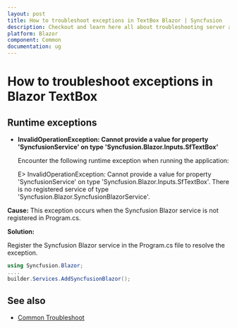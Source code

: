 ```yaml
---
layout: post
title: How to troubleshoot exceptions in TextBox Blazor | Syncfusion
description: Checkout and learn here all about troubleshooting server and client exceptions in Blazor TextBox component.
platform: Blazor
component: Common
documentation: ug
---
```


# How to troubleshoot exceptions in Blazor TextBox

<!-- markdownlint-disable MD036 -->

## Runtime exceptions

* **InvalidOperationException: Cannot provide a value for property 'SyncfusionService' on type 'Syncfusion.Blazor.Inputs.SfTextBox'**

  Encounter the following runtime exception when running the application:

  E> InvalidOperationException: Cannot provide a value for property 'SyncfusionService' on type 'Syncfusion.Blazor.Inputs.SfTextBox'. There is no registered service of type 'Syncfusion.Blazor.SyncfusionBlazorService'.

**Cause:**
  This exception occurs when the Syncfusion Blazor service is not registered in Program.cs.

**Solution:**

  Register the Syncfusion Blazor service in the Program.cs file to resolve the exception.

  ```c#
  using Syncfusion.Blazor;
  ....
  builder.Services.AddSyncfusionBlazor();
  ```

## See also

* [Common Troubleshoot](https://blazor.syncfusion.com/documentation/common/how-to/troubleshoot)
